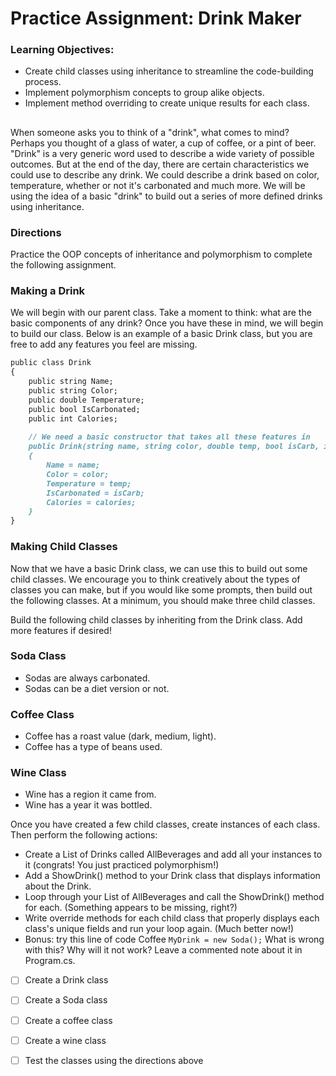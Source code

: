 # Practice Assignment: Drink Maker

### Learning Objectives:

- Create child classes using inheritance to streamline the code-building process.
- Implement polymorphism concepts to group alike objects.
- Implement method overriding to create unique results for each class.
##

When someone asks you to think of a "drink", what comes to mind? Perhaps you thought of a glass of water, a cup of coffee, or a pint of beer. "Drink" is a very generic word used to describe a wide variety of possible outcomes. But at the end of the day, there are certain characteristics we could use to describe any drink. We could describe a drink based on color, temperature, whether or not it's carbonated and much more. We will be using the idea of a basic "drink" to build out a series of more defined drinks using inheritance.

### Directions
Practice the OOP concepts of inheritance and polymorphism to complete the following assignment.

### Making a Drink
We will begin with our parent class. Take a moment to think: what are the basic components of any drink? Once you have these in mind, we will begin to build our class. Below is an example of a basic Drink class, but you are free to add any features you feel are missing.

```md
public class Drink
{
    public string Name;
    public string Color;
    public double Temperature;
    public bool IsCarbonated;
    public int Calories;
    
    // We need a basic constructor that takes all these features in
    public Drink(string name, string color, double temp, bool isCarb, int calories)
    {
    	Name = name;
    	Color = color;
    	Temperature = temp;
    	IsCarbonated = isCarb;
    	Calories = calories;
    }
}
````
### Making Child Classes
Now that we have a basic Drink class, we can use this to build out some child classes. We encourage you to think creatively about the types of classes you can make, but if you would like some prompts, then build out the following classes. At a minimum, you should make three child classes.

Build the following child classes by inheriting from the Drink class. Add more features if desired!

### Soda Class
- Sodas are always carbonated.
- Sodas can be a diet version or not.
### Coffee Class
- Coffee has a roast value (dark, medium, light).
- Coffee has a type of beans used.
### Wine Class
- Wine has a region it came from.
- Wine has a year it was bottled.

Once you have created a few child classes, create instances of each class. Then perform the following actions:

- Create a List of Drinks called AllBeverages and add all your instances to it (congrats! You just practiced polymorphism!)
- Add a ShowDrink() method to your Drink class that displays information about the Drink.
- Loop through your List of AllBeverages and call the ShowDrink() method for each. (Something appears to be missing, right?)
- Write override methods for each child class that properly displays each class's unique fields and run your loop again. (Much better now!)
- Bonus: try this line of code Coffee `MyDrink = new Soda();` What is wrong with this? Why will it not work? Leave a commented note about it in Program.cs.

- [ ] Create a Drink class

- [ ] Create a Soda class

- [ ] Create a coffee class

- [ ] Create a wine class

- [ ] Test the classes using the directions above